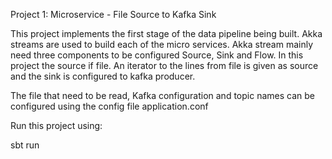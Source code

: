 Project 1: Microservice - File Source to Kafka Sink

This project implements the first stage of the data pipeline being built. Akka streams are used to build each of the micro services. Akka stream mainly need three components to be configured Source, Sink and Flow. In this project the source if file. An iterator to the lines from file is given as source and the sink is configured to kafka producer. 

The file that need to be read, Kafka configuration and topic names can be configured using the config file application.conf

Run this project using:

sbt run